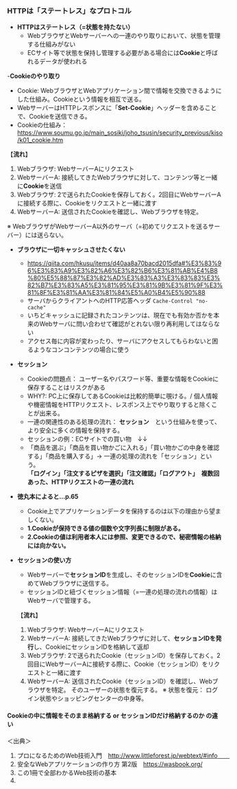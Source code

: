 ### HTTPは「ステートレス」なプロトコル
- **HTTPはステートレス（=状態を持たない）**
  - WebブラウザとWebサーバーへの一連のやり取りにおいて、状態を管理する仕組みがない
  - ECサイト等で状態を保持し管理する必要がある場合には**Cookie**と呼ばれるデータが使われる

-**Cookieのやり取り**
  - Cookie: WebブラウザとWebアプリケーション間で情報を交換できるようにした仕組み。Cookieという情報を相互で送る。
  - WebサーバーはHTTPレスポンスに「**Set-Cookie**」ヘッダーを含めることで、Cookieを送信できる。
  - Cookieの仕組み： https://www.soumu.go.jp/main_sosiki/joho_tsusin/security_previous/kiso/k01_cookie.htm
 
  【**流れ**】
  1. Webブラウザ: WebサーバーAにリクエスト
  2. WebサーバーA: 接続してきたWebブラウザに対して、コンテンツ等と一緒に**Cookie**を送信 
  3. Webブラウザ: 2で送られたCookieを保存しておく。2回目にWebサーバーAに接続する際に、Cookieをリクエストと一緒に渡す
  4. WebサーバーA: 送信されたCookieを確認し、Webブラウザを特定。  

  ※ WebブラウザがWebサーバーA以外のサーバ（=初めてリクエストを送るサーバー）には送らない。　　
  
- **ブラウザに一切キャッシュさせたくない**
  - https://qiita.com/hkusu/items/d40aa8a70bacd2015dfa#%E3%83%96%E3%83%A9%E3%82%A6%E3%82%B6%E3%81%AB%E4%B8%80%E5%88%87%E3%82%AD%E3%83%A3%E3%83%83%E3%82%B7%E3%83%A5%E3%81%95%E3%81%9B%E3%81%9F%E3%81%8F%E3%81%AA%E3%81%84%E5%A0%B4%E5%90%88
  - サーバからクライアントへのHTTP応答ヘッダ ```Cache-Control "no-cache" ```
  - いちどキャッシュに記録されたコンテンツは、現在でも有効か否かを本来のWebサーバに問い合わせて確認がとれない限り再利用してはならない
  - アクセス毎に内容が変わったり、サーバにアクセスしてもらわないと困るようなコンコンテンツの場合に使う
  
 - **セッション**
   - Cookieの問題点： ユーザー名やパスワード等、重要な情報をCookieに保存することはリスクがある
   - WHY?: PC上に保存してあるCookieは比較的簡単に覗ける。/ 個人情報や機密情報をHTTPリクエスト、レスポンス上でやり取りすると除くことが出来る。
   - 一連の関連性のある処理の流れ： **セッション**　という仕組みを使って、より安全に多くの情報を保持する。
   - セッションの例：ECサイトでの買い物　↓↓
   - 「商品を選ぶ」「商品を買い物かごに入れる」「買い物かごの中身を確認する」「商品を購入する」-> 一連の処理の流れを「セッション」という。  
   **「ログイン」「注文するピザを選択」「注文確認」「ログアウト」　複数回あった、HTTPリクエストの一連の流れ**
   
  - **徳丸本によると…p.65**
    - Cookie上でアプリケーションデータを保持するのは以下の理由から望ましくない。
    - **1.Cookieが保持できる値の個数や文字列長に制限がある。**
    - **2.Cookieの値は利用者本人には参照、変更できるので、秘密情報の格納には向かない。**

 - **セッションの使い方**
   - Webサーバーで**セッションID**を生成し、そのセッションIDを**Cookie**に含めてWebブラウザに送信する。
   - セッションIDと紐づくセッション情報（=一連の処理の流れの情報）はWebサーバで管理する。
  
   【**流れ**】
    1. Webブラウザ: WebサーバーAにリクエスト
    2. WebサーバーA: 接続してきたWebブラウザに対して、**セッションIDを発行**し、CookieにセッションIDを格納して返却
    3. Webブラウザ: 2で送られたCookie（セッションID）を保存しておく。2回目にWebサーバーAに接続する際に、Cookie（セッションID）をリクエストと一緒に渡す
    4. WebサーバーA: 送信されたCookie（セッションID）を確認し、Webブラウザを特定。 そのユーザーの状態を復元する。
    ※ 状態を復元： ログイン状態やショッピングセンターの中身等。
    
  #### Cookieの中に情報をそのまま格納する or セッションIDだけ格納するのか の違い　　
   
   ＜出典＞
   1. プロになるためのWeb技術入門　http://www.littleforest.jp/webtext/#info　　
   2. 安全なWebアプリケーションの作り方 第2版　https://wasbook.org/
   3. この1冊で全部わかるWeb技術の基本 
   4. 
